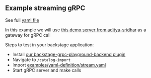 ## Example streaming gRPC 

See full [yaml file](examples/yaml-definition/stream.yaml)

In this example we will use [this demo server from aditya-sridhar](https://github.com/aditya-sridhar/grpc-streams-nodejs-demo) as a gateway for gRPC call

Steps to test in your backstage application:

- Install [our backstage-grpc-playground-backend plugin](https://github.com/zalopay-oss/backstage-grpc-playground-backend)
- Navigate to `/catalog-import`
- Import [examples/yaml-definition/stream.yaml](https://github.com/zalopay-oss/backstage-grpc-playground/blob/main/examples/yaml-definition/stream.yaml)
- Start gRPC server and make calls
